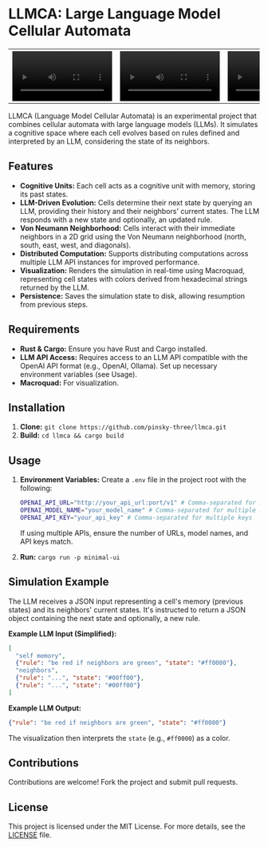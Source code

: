 # LLMCA: Large Language Model Cellular Automata


<div align="center" width="100%">
    <table>
        <tr>
            <th><video src="https://github.com/user-attachments/assets/b3f6886f-1245-4303-a55c-da621c87c2d1" width="200" /></th>
            <th><video src="https://github.com/user-attachments/assets/4cd0d016-6783-4052-8db8-4c6e7429eeeb" width="200" /></th>
            <th><video src="https://github.com/user-attachments/assets/a0d7750d-8d25-438d-b4f7-c34503474a64" width="200" /></th>
            <th><video src="https://github.com/user-attachments/assets/7dc9a504-3cec-4a7f-8230-d6090ea15c5e" width="200" /></th>
            <th><video src="https://github.com/user-attachments/assets/4bc60a66-a53a-4e08-9dc2-db36fdb8f017" width="200" /></th>
            <th><video src="https://github.com/user-attachments/assets/483af1d5-7690-46da-9471-bde8f7158b13" width="200" /></th>
        </tr>
    </table>
</div>

LLMCA (Language Model Cellular Automata) is an experimental project that combines cellular automata with large language models (LLMs).  It simulates a cognitive space where each cell evolves based on rules defined and interpreted by an LLM, considering the state of its neighbors.

## Features

- **Cognitive Units:**  Each cell acts as a cognitive unit with memory, storing its past states.
- **LLM-Driven Evolution:**  Cells determine their next state by querying an LLM, providing their history and their neighbors' current states. The LLM responds with a new state and optionally, an updated rule.
- **Von Neumann Neighborhood:**  Cells interact with their immediate neighbors in a 2D grid using the Von Neumann neighborhood (north, south, east, west, and diagonals).
- **Distributed Computation:** Supports distributing computations across multiple LLM API instances for improved performance.
- **Visualization:**  Renders the simulation in real-time using Macroquad, representing cell states with colors derived from hexadecimal strings returned by the LLM.
- **Persistence:** Saves the simulation state to disk, allowing resumption from previous steps.


## Requirements

- **Rust & Cargo:**  Ensure you have Rust and Cargo installed.
- **LLM API Access:**  Requires access to an LLM API compatible with the OpenAI API format (e.g., OpenAI, Ollama). Set up necessary environment variables (see Usage).
- **Macroquad:** For visualization.


## Installation

1. **Clone:** `git clone https://github.com/pinsky-three/llmca.git`
2. **Build:** `cd llmca && cargo build`

## Usage

1. **Environment Variables:** Create a `.env` file in the project root with the following:

   ```bash
   OPENAI_API_URL="http://your_api_url:port/v1" # Comma-separated for multiple APIs
   OPENAI_MODEL_NAME="your_model_name" # Comma-separated for multiple models
   OPENAI_API_KEY="your_api_key" # Comma-separated for multiple keys
   ```
   If using multiple APIs, ensure the number of URLs, model names, and API keys match.

2. **Run:** `cargo run -p minimal-ui`

## Simulation Example

The LLM receives a JSON input representing a cell's memory (previous states) and its neighbors' current states.  It's instructed to return a JSON object containing the next state and optionally, a new rule.

**Example LLM Input (Simplified):**

```json
[
  "self memory",
  {"rule": "be red if neighbors are green", "state": "#ff0000"},
  "neighbors",
  {"rule": "...", "state": "#00ff00"},
  {"rule": "...", "state": "#00ff00"} 
]
```

**Example LLM Output:**

```json
{"rule": "be red if neighbors are green", "state": "#ff0000"}
```

The visualization then interprets the `state` (e.g., `#ff0000`) as a color.


## Contributions

Contributions are welcome!  Fork the project and submit pull requests.

## License

This project is licensed under the MIT License. For more details, see the [LICENSE](./LICENSE) file.
